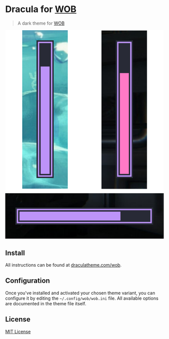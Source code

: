 # Dracula for [WOB](https://github.com/francma/wob)
> A dark theme for [WOB](https://github.com/francma/wob)

![Screenshot](./screenshot.png)

## Install
All instructions can be found at [draculatheme.com/wob](https://draculatheme.com/wob).

## Configuration
Once you've installed and activated your chosen theme variant, you can configure it by editing the `~/.config/wob/wob.ini` file.
All available options are documented in the theme file itself.

## License
[MIT License](./LICENSE)





